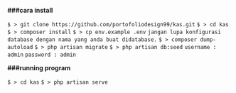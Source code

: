 
**###cara install**

`$ > git clone https://github.com/portofoliodesign99/kas.git`
`$ > cd kas`
`$ > composer install`
`$ > cp env.example .env`
    `jangan lupa konfigurasi database dengan nama yang anda buat didatabase.` 
`$ > composer dump-autoload`
`$ > php artisan migrate`
`$ > php artisan db:seed`
    `username : admin`
    `password : admin`

**###running program**

`$ > cd kas`
`$ > php artisan serve`
